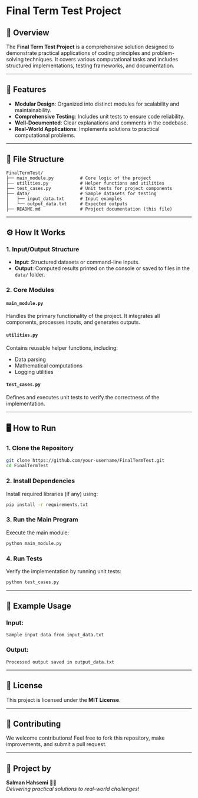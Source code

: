 # Final Term Test Project

## 📝 Overview
The **Final Term Test Project** is a comprehensive solution designed to demonstrate practical applications of coding principles and problem-solving techniques. It covers various computational tasks and includes structured implementations, testing frameworks, and documentation.

---

## 🚀 Features
- **Modular Design**: Organized into distinct modules for scalability and maintainability.
- **Comprehensive Testing**: Includes unit tests to ensure code reliability.
- **Well-Documented**: Clear explanations and comments in the codebase.
- **Real-World Applications**: Implements solutions to practical computational problems.

---

## 📂 File Structure
```
FinalTermTest/
├── main_module.py          # Core logic of the project
├── utilities.py            # Helper functions and utilities
├── test_cases.py           # Unit tests for project components
├── data/                   # Sample datasets for testing
│   ├── input_data.txt      # Input examples
│   └── output_data.txt     # Expected outputs
├── README.md               # Project documentation (this file)
```

---

## ⚙️ How It Works
### 1. Input/Output Structure
- **Input**: Structured datasets or command-line inputs.
- **Output**: Computed results printed on the console or saved to files in the `data/` folder.

### 2. Core Modules
#### `main_module.py`
Handles the primary functionality of the project. It integrates all components, processes inputs, and generates outputs.

#### `utilities.py`
Contains reusable helper functions, including:
- Data parsing
- Mathematical computations
- Logging utilities

#### `test_cases.py`
Defines and executes unit tests to verify the correctness of the implementation.

---

## 🖥️ How to Run
### 1. Clone the Repository
```bash
git clone https://github.com/your-username/FinalTermTest.git
cd FinalTermTest
```

### 2. Install Dependencies
Install required libraries (if any) using:
```bash
pip install -r requirements.txt
```

### 3. Run the Main Program
Execute the main module:
```bash
python main_module.py
```

### 4. Run Tests
Verify the implementation by running unit tests:
```bash
python test_cases.py
```

---

## 🎯 Example Usage
### Input:
```text
Sample input data from input_data.txt
```

### Output:
```text
Processed output saved in output_data.txt
```

---

## 📜 License
This project is licensed under the **MIT License**.

---

## 🤝 Contributing
We welcome contributions! Feel free to fork this repository, make improvements, and submit a pull request.

---

## 🎨 Project by
**Salman Hahsemi** 👨‍💻  
*Delivering practical solutions to real-world challenges!*
